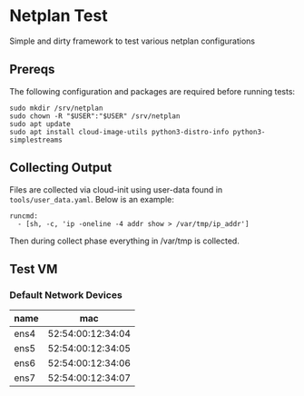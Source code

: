 # Netplan Test

Simple and dirty framework to test various netplan configurations

## Prereqs
The following configuration and packages are required before running tests:

```
sudo mkdir /srv/netplan
sudo chown -R "$USER":"$USER" /srv/netplan
sudo apt update
sudo apt install cloud-image-utils python3-distro-info python3-simplestreams
```

## Collecting Output

Files are collected via cloud-init using user-data found in `tools/user_data.yaml`. Below is an example:

```
runcmd:
  - [sh, -c, 'ip -oneline -4 addr show > /var/tmp/ip_addr']
```

Then during collect phase everything in /var/tmp is collected.

## Test VM
### Default Network Devices

| name | mac |
|------|-----|
| ens4 | 52:54:00:12:34:04 |
| ens5 | 52:54:00:12:34:05 |
| ens6 | 52:54:00:12:34:06 |
| ens7 | 52:54:00:12:34:07 |
